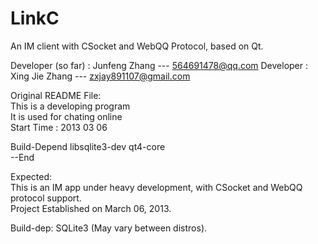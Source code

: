 LinkC
=====
An IM client with CSocket and WebQQ Protocol, based on Qt.

Developer (so far) : Junfeng Zhang  --- <564691478@qq.com>
Developer          : Xing Jie Zhang --- <zxjay891107@gmail.com>

Original README File:   
This is a developing program   
It is used for chating online   
Start Time : 2013 03 06

Build-Depend libsqlite3-dev	qt4-core   
--End

Expected:   
This is an IM app under heavy development, with CSocket and WebQQ protocol support.   
Project Established on March 06, 2013.

Build-dep: SQLite3 (May vary between distros).
